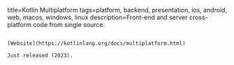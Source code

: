 title=Kotlin Multiplatform
tags=platform, backend, presentation, ios, android, web, macos, windows, linux
description=Front-end and server cross-platform code from single source.
~~~~~~

[Website](https://kotlinlang.org/docs/multiplatform.html)

Just released (2023).
